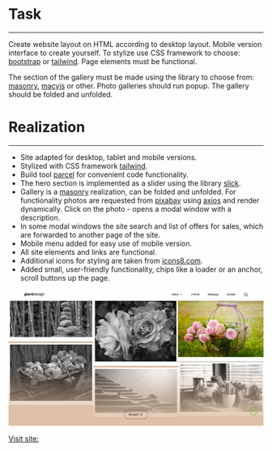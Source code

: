 # Task
---
Create website layout on HTML according to desktop layout. Mobile version interface to create yourself. To stylize use CSS framework to choose: [bootstrap](https://getbootstrap.com/) or [tailwind](https://tailwindcss.com/). Page elements must be functional.

The section of the gallery must be made using the library to choose from: [masonry](https://masonry.desandro.com/), [macyjs](http://macyjs.com/) or other. Photo galleries should run popup. The gallery should  be folded and unfolded.

# Realization
---
- Site adapted for desktop, tablet and mobile versions. 
- Stylized with CSS framework [tailwind](https://tailwindcss.com/). 
- Build tool [parcel](https://parceljs.org/) for convenient code functionality.  
- The hero section is implemented as a slider using the library [slick](https://www.npmjs.com/package/slick-carousel).  
- Gallery is a [masonry](https://masonry.desandro.com/) realization, can be folded and unfolded. For functionality photos are requested from [pixabay](https://pixabay.com/api/) using [axios](https://www.npmjs.com/package/axios) and render dynamically. Click on the photo - opens a modal window with a description.
- In some modal windows the site search and list of offers for sales, which are forwarded to another page of the site. 
- Mobile menu added for easy use of mobile version. 
- All site elements and links are functional.
- Additional icons for styling are taken from [icons8.com](https://icons8.com/icons/).  
- Added small, user-friendly functionality, chips like a loader or an anchor, scroll buttons up the page.

![Screenshot части галереи:](./src/images/screenshots/forReadme.png)

[Visit site:](https://khavrat.github.io/giard-design/)





